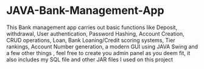 # JAVA-Bank-Management-App
This Bank management app carries out basic functions like Deposit, withdrawal, User authentication, Password Hashing, Account Creation, CRUD operations,  Loan, Bank Loaning/Credit scoring systems, Tier rankings, Account Number generation, a modern GUI using JAVA Swing and a few other things , feel free to create you admin panel as you deem fit, it also includes my SQL file and other JAR files I used on this project

